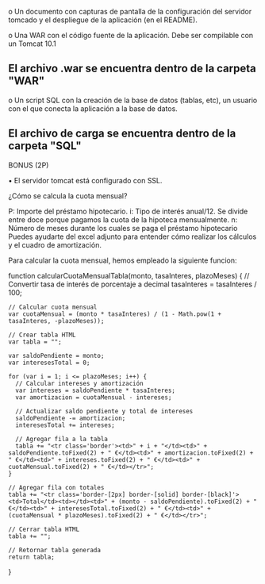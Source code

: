

o Un documento con capturas de pantalla de la configuración del
servidor tomcado y el despliegue de la aplicación (en el
README).

o Una WAR con el código fuente de la aplicación. Debe ser
compilable con un Tomcat 10.1

## **El archivo .war se encuentra dentro de la carpeta "WAR"**

o Un script SQL con la creación de la base de datos (tablas, etc), un
usuario con el que conecta la aplicación a la base de datos.

## **El archivo de carga se encuentra dentro de la carpeta "SQL"**

BONUS (2P)

• El servidor tomcat está configurado con SSL.



¿Cómo se calcula la cuota mensual?

P: Importe del préstamo hipotecario.
i: Tipo de interés anual/12. Se divide entre doce porque pagamos la cuota de la
hipoteca mensualmente.
n: Número de meses durante los cuales se paga el préstamo hipotecario
Puedes ayudarte del excel adjunto para entender cómo realizar los cálculos y el
cuadro de amortización.

Para calcular la cuota mensual, hemos empleado la siguiente funcion:

function calcularCuotaMensualTabla(monto, tasaInteres, plazoMeses) {
    // Convertir tasa de interés de porcentaje a decimal
    tasaInteres = tasaInteres / 100;
  
    // Calcular cuota mensual
    var cuotaMensual = (monto * tasaInteres) / (1 - Math.pow(1 + tasaInteres, -plazoMeses));
    
    // Crear tabla HTML
    var tabla = "";
    
    var saldoPendiente = monto;
    var interesesTotal = 0;
    
    for (var i = 1; i <= plazoMeses; i++) {
      // Calcular intereses y amortización
      var intereses = saldoPendiente * tasaInteres;
      var amortizacion = cuotaMensual - intereses;
      
      // Actualizar saldo pendiente y total de intereses
      saldoPendiente -= amortizacion;
      interesesTotal += intereses;
      
      // Agregar fila a la tabla
      tabla += "<tr class='border'><td>" + i + "</td><td>" + saldoPendiente.toFixed(2) + " €</td><td>" + amortizacion.toFixed(2) + " €</td><td>" + intereses.toFixed(2) + " €</td><td>" + cuotaMensual.toFixed(2) + " €</td></tr>";
    }
    
    // Agregar fila con totales
    tabla += "<tr class='border-[2px] border-[solid] border-[black]'><td>Total</td><td></td><td>" + (monto - saldoPendiente).toFixed(2) + " €</td><td>" + interesesTotal.toFixed(2) + " €</td><td>" + (cuotaMensual * plazoMeses).toFixed(2) + " €</td></tr>";
    
    // Cerrar tabla HTML
    tabla += "";
    
    // Retornar tabla generada
    return tabla;
  }